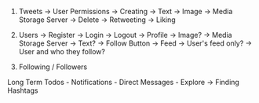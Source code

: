1. Tweets
    -> User Permissions
        -> Creating
            -> Text
            -> Image -> Media Storage Server
        -> Delete
        -> Retweeting
        -> Liking


2. Users
    -> Register
    -> Login
    -> Logout
    -> Profile
        -> Image? -> Media Storage Server
        -> Text?
        -> Follow Button 
    -> Feed
        -> User's feed only? 
        -> User and who they follow? 


    
3. Following / Followers

Long Term Todos
    - Notifications
    - Direct Messages
    - Explore -> Finding Hashtags